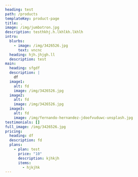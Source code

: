 ```yaml
---
heading: test
path: /products
templateKey: product-page
title: .
image: /img/jumbotron.jpg
description: testhkhj.h.lkhlkh.lkhlh
intro:
  blurbs:
    - image: /img/3426526.jpg
      text: vncnc
  heading: hjh.jhjgh.ll
  description: test
main:
  heading: sfgdf
  description: |
    df
  image1:
    alt: fd
    image: /img/3426526.jpg
  image2:
    alt: fd
    image: /img/3426526.jpg
  image3:
    alt: fd
    image: /img/fernando-hernandez-jdoofvuduwc-unsplash.jpg
testimonials: []
full_image: /img/3426526.jpg
pricing:
  heading: df
  description: fd
  plans:
    - plan: test
      price: "10"
      description: kjhkjh
      items:
        - hjkjhk
---
```


